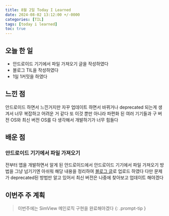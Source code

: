 ```yaml
---
title: 8월 2일 Today I Learned
date: 2024-08-02 13:12:00 +/-0000
categories: [TIL]
tags: [today i learned]
toc: true
---
```


## 오늘 한 일

* 안드로이드 기기에서 파일 가져오기 글을 작성하였다
* 블로그 TIL을 작성하였다
* 1일 1커밋을 하였다

## 느낀 점

안드로이드 하면서 느낀거지만 자꾸 업데이트 하면서 바뀌거나 deprecated 되는게 생겨서
너무 복잡하고 어려운 거 같다 또 이것 뿐만 아니라 파편화 된 여러 기기들과 구 버전 OS와 최신 버전 OS를
다 생각해서 개발하기가 너무 힘들다

## 배운 점

### 안드로이드 기기에서 파일 가져오기

전부터 앱을 개발하면서 알게 된 안드로이드에서 안드로이드 기기에서 파일 가져오기 방법을 그냥 넘기기엔 아쉬워 해당 내용을 정리하여 [블로그 글](https://jangwoojun.github.io/posts/%EC%95%88%EB%93%9C%EB%A1%9C%EC%9D%B4%EB%93%9C-Splash-screen-%EC%A0%9C%EA%B1%B0/)로 업로드 하였다 다만 문제가 deprecated된 방법만 알고 있어서 최신 버전은 나중에 찾아보고 업데이트 해야겠다

## 이번주 주 계획

> 이번주에는 SimView 메인로직 구현을 완료해야겠다
{: .prompt-tip }

